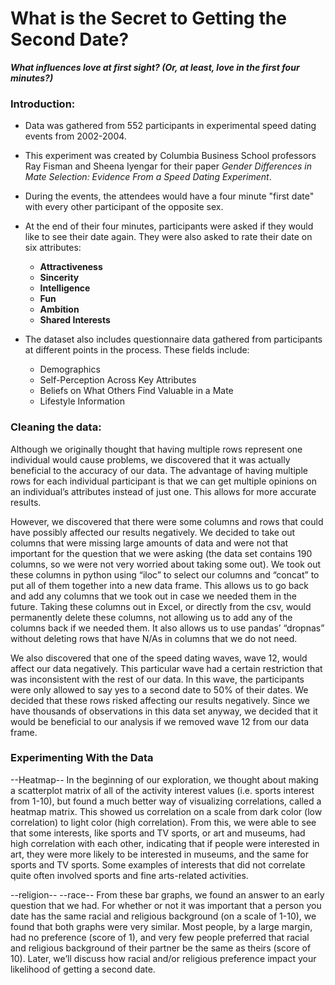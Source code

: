 # What is the Secret to Getting the Second Date?
***What influences love at first sight? (Or, at least, love in the first four minutes?)***

### Introduction:

* Data was gathered from 552 participants in experimental speed dating events from 2002-2004.

* This experiment was created by Columbia Business School professors Ray Fisman and Sheena Iyengar for their paper *Gender Differences in Mate Selection: Evidence From a Speed Dating Experiment*.

* During the events, the attendees would have a four minute "first date" with every other participant of the opposite sex.

* At the end of their four minutes, participants were asked if they would like to see their date again. They were also asked to rate their date on six attributes:
    * **Attractiveness**
    * **Sincerity**
    * **Intelligence**
    * **Fun**
    * **Ambition**
    * **Shared Interests**
    
* The dataset also includes questionnaire data gathered from participants at different points in the process. These fields include:
    * Demographics
    * Self-Perception Across Key Attributes
    * Beliefs on What Others Find Valuable in a Mate
    * Lifestyle Information
    
    
    
    
    
### Cleaning the data:
   Although we originally thought that having multiple rows represent one individual would cause problems, we discovered that it was actually beneficial to the accuracy of our data.  The advantage of having multiple rows for each individual participant is that we can get multiple opinions on an individual’s attributes instead of just one.  This allows for more accurate results.
   
   However, we discovered that there were some columns and rows that could have possibly affected our results negatively.  We decided to take out columns that were missing large amounts of data and were not that important for the question that we were asking (the data set contains 190 columns, so we were not very worried about taking some out).  We took out these columns in python using “iloc” to select our columns and “concat” to put all of them together into a new data frame.  This allows us to go back and add any columns that we took out in case we needed them in the future.  Taking these columns out in Excel, or directly from the csv, would permanently delete these columns, not allowing us to add any of the columns back if we needed them.  It also allows us to use pandas’ “dropnas” without deleting rows that have N/As in columns that we do not need.
   
   We also discovered that one of the speed dating waves, wave 12, would affect our data negatively.   This particular wave had a certain restriction that was inconsistent with the rest of our data.  In this wave, the participants were only allowed to say yes to a second date to 50% of their dates.  We decided that these rows risked affecting our results negatively.  Since we have thousands of observations in this data set anyway, we decided that it would be beneficial to our analysis if we removed wave 12 from our data frame.

### Experimenting With the Data
--Heatmap--
In the beginning of our exploration, we thought about making a scatterplot matrix of all of the activity interest values (i.e. sports interest from 1-10), but found a much better way of visualizing correlations, called a heatmap matrix.  This showed us correlation on a scale from dark color (low correlation) to light color (high correlation).  From this, we were able to see that some interests, like sports and TV sports, or art and museums, had high correlation with each other, indicating that if people were interested in art, they were more likely to be interested in museums, and the same for sports and TV sports. Some examples of interests that did not correlate quite often involved sports and fine arts-related activities.

--religion--
--race--
From these bar graphs, we found an answer to an early question that we had.  For whether or not it was important that a person you date has the same racial and religious background (on a scale of 1-10), we found that both graphs were very similar.  Most people, by a large margin, had no preference (score of 1), and very few people preferred that racial and religious background of their partner be the same as theirs (score of 10). Later, we’ll discuss how racial and/or religious preference impact your likelihood of getting a second date.



